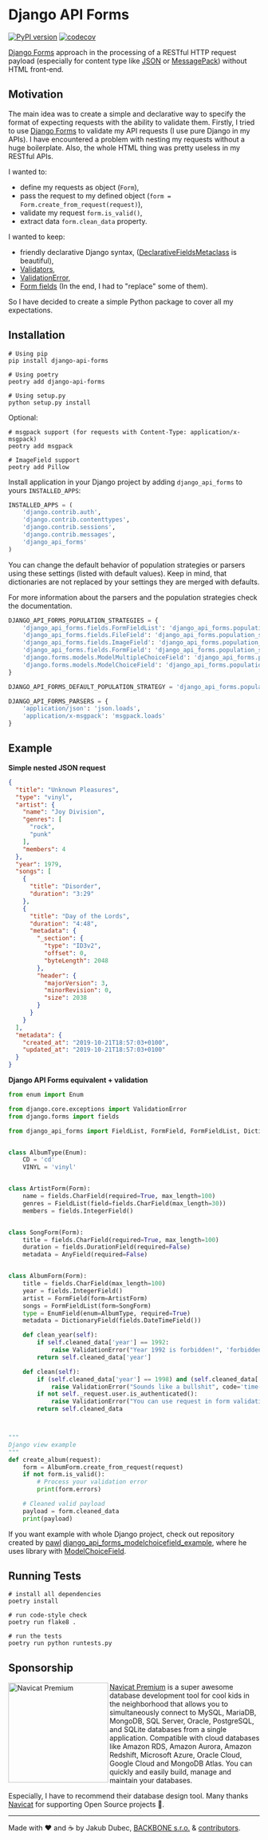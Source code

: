 # Django API Forms

[![PyPI version](https://badge.fury.io/py/django-api-forms.svg)](https://badge.fury.io/py/django-api-forms)
[![codecov](https://codecov.io/gh/Sibyx/django_api_forms/branch/master/graph/badge.svg)](https://codecov.io/gh/Sibyx/django_api_forms)

[Django Forms](https://docs.djangoproject.com/en/3.2/topics/forms/) approach in the processing of a RESTful HTTP
request payload (especially for content type like [JSON](https://www.json.org/) or [MessagePack](https://msgpack.org/))
without HTML front-end.

## Motivation

The main idea was to create a simple and declarative way to specify the format of expecting requests with the ability
to validate them. Firstly, I tried to use [Django Forms](https://docs.djangoproject.com/en/3.0/topics/forms/) to
validate my API requests (I use pure Django in my APIs). I have encountered a problem with nesting my requests without
a huge boilerplate. Also, the whole HTML thing was pretty useless in my RESTful APIs.

I wanted to:

- define my requests as object (`Form`),
- pass the request to my defined object (`form = Form.create_from_request(request)`),
- validate my request `form.is_valid()`,
- extract data `form.clean_data` property.

I wanted to keep:

- friendly declarative Django syntax,
([DeclarativeFieldsMetaclass](https://github.com/django/django/blob/master/django/forms/forms.py#L25) is beautiful),
- [Validators](https://docs.djangoproject.com/en/3.2/ref/validators/),
- [ValidationError](https://docs.djangoproject.com/en/3.2/ref/exceptions/#validationerror),
- [Form fields](https://docs.djangoproject.com/en/3.2/ref/forms/fields/) (In the end, I had to "replace" some of them).

So I have decided to create a simple Python package to cover all my expectations.

## Installation

```shell script
# Using pip
pip install django-api-forms

# Using poetry
peotry add django-api-forms

# Using setup.py
python setup.py install
```

Optional:
```shell script
# msgpack support (for requests with Content-Type: application/x-msgpack)
peotry add msgpack

# ImageField support
peotry add Pillow
```

Install application in your Django project by adding `django_api_forms` to yours `INSTALLED_APPS`:

```python
INSTALLED_APPS = (
    'django.contrib.auth',
    'django.contrib.contenttypes',
    'django.contrib.sessions',
    'django.contrib.messages',
    'django_api_forms'
)
```

You can change the default behavior of population strategies or parsers using these settings (listed with default
values). Keep in mind, that dictionaries are not replaced by your settings they are merged with defaults.

For more information about the parsers and the population strategies check the documentation.


```python
DJANGO_API_FORMS_POPULATION_STRATEGIES = {
    'django_api_forms.fields.FormFieldList': 'django_api_forms.population_strategies.IgnoreStrategy',
    'django_api_forms.fields.FileField': 'django_api_forms.population_strategies.IgnoreStrategy',
    'django_api_forms.fields.ImageField': 'django_api_forms.population_strategies.IgnoreStrategy',
    'django_api_forms.fields.FormField': 'django_api_forms.population_strategies.IgnoreStrategy',
    'django.forms.models.ModelMultipleChoiceField': 'django_api_forms.population_strategies.IgnoreStrategy',
    'django.forms.models.ModelChoiceField': 'django_api_forms.population_strategies.ModelChoiceFieldStrategy'
}

DJANGO_API_FORMS_DEFAULT_POPULATION_STRATEGY = 'django_api_forms.population_strategies.BaseStrategy'

DJANGO_API_FORMS_PARSERS = {
    'application/json': 'json.loads',
    'application/x-msgpack': 'msgpack.loads'
}
```

## Example

**Simple nested JSON request**

```json
{
  "title": "Unknown Pleasures",
  "type": "vinyl",
  "artist": {
    "name": "Joy Division",
    "genres": [
      "rock",
      "punk"
    ],
    "members": 4
  },
  "year": 1979,
  "songs": [
    {
      "title": "Disorder",
      "duration": "3:29"
    },
    {
      "title": "Day of the Lords",
      "duration": "4:48",
      "metadata": {
        "_section": {
          "type": "ID3v2",
          "offset": 0,
          "byteLength": 2048
        },
        "header": {
          "majorVersion": 3,
          "minorRevision": 0,
          "size": 2038
        }
      }
    }
  ],
  "metadata": {
    "created_at": "2019-10-21T18:57:03+0100",
    "updated_at": "2019-10-21T18:57:03+0100"
  }
}
```

**Django API Forms equivalent + validation**

```python
from enum import Enum

from django.core.exceptions import ValidationError
from django.forms import fields

from django_api_forms import FieldList, FormField, FormFieldList, DictionaryField, EnumField, AnyField, Form


class AlbumType(Enum):
    CD = 'cd'
    VINYL = 'vinyl'


class ArtistForm(Form):
    name = fields.CharField(required=True, max_length=100)
    genres = FieldList(field=fields.CharField(max_length=30))
    members = fields.IntegerField()


class SongForm(Form):
    title = fields.CharField(required=True, max_length=100)
    duration = fields.DurationField(required=False)
    metadata = AnyField(required=False)


class AlbumForm(Form):
    title = fields.CharField(max_length=100)
    year = fields.IntegerField()
    artist = FormField(form=ArtistForm)
    songs = FormFieldList(form=SongForm)
    type = EnumField(enum=AlbumType, required=True)
    metadata = DictionaryField(fields.DateTimeField())

    def clean_year(self):
        if self.cleaned_data['year'] == 1992:
            raise ValidationError("Year 1992 is forbidden!", 'forbidden-value')
        return self.cleaned_data['year']

    def clean(self):
        if (self.cleaned_data['year'] == 1998) and (self.cleaned_data['artist']['name'] == "Nirvana"):
            raise ValidationError("Sounds like a bullshit", code='time-traveling')
        if not self._request.user.is_authenticated():
            raise ValidationError("You can use request in form validation!")
        return self.cleaned_data



"""
Django view example
"""
def create_album(request):
    form = AlbumForm.create_from_request(request)
    if not form.is_valid():
        # Process your validation error
        print(form.errors)

    # Cleaned valid payload
    payload = form.cleaned_data
    print(payload)
```

If you want example with whole Django project, check out repository created by [pawl](https://github.com/pawl)
[django_api_forms_modelchoicefield_example](https://github.com/pawl/django_api_forms_modelchoicefield_example), where
he uses library with
[ModelChoiceField](https://docs.djangoproject.com/en/3.0/ref/forms/fields/#django.forms.ModelChoiceField).


## Running Tests

```shell script
# install all dependencies
poetry install

# run code-style check
poetry run flake8 .

# run the tests
poetry run python runtests.py
```

## Sponsorship

<img height="200" src="docs/navicat.png" align="left" alt="Navicat Premium">

[Navicat Premium](https://www.navicat.com/en/products/navicat-premium) is a super awesome database development tool for
cool kids in the neighborhood that allows you to simultaneously connect to MySQL, MariaDB, MongoDB, SQL Server, Oracle,
PostgreSQL, and SQLite databases from a single application. Compatible with cloud databases like Amazon RDS, Amazon
Aurora, Amazon Redshift, Microsoft Azure, Oracle Cloud, Google Cloud and MongoDB Atlas. You can quickly and easily
build, manage and maintain your databases.

Especially, I have to recommend their database design tool. Many thanks [Navicat](https://www.navicat.com/en/) for
supporting Open Source projects 🌈.

---
Made with ❤️ and ☕️ by Jakub Dubec, [BACKBONE s.r.o.](https://www.backbone.sk/en/) &
[contributors](https://github.com/Sibyx/django_api_forms/graphs/contributors).
